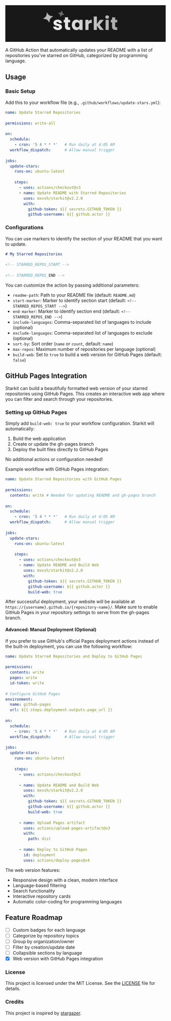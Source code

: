 <img src="./starkit.png" alt="starkit" />

A GitHub Action that automatically updates your README with a list of repositories you've starred on GitHub, categorized by programming language.

## Usage

### Basic Setup

Add this to your workflow file (e.g., `.github/workflows/update-stars.yml`):

```yml
name: Update Starred Repositories

permissions: write-all

on:
  schedule:
    - cron: '5 4 * * *'   # Run daily at 4:05 AM
  workflow_dispatch:      # Allow manual trigger

jobs:
  update-stars:
    runs-on: ubuntu-latest
    
    steps:
      - uses: actions/checkout@v3
      - name: Update README with Starred Repositories
        uses: mxvsh/starkit@v2.2.0
        with:
          github-token: ${{ secrets.GITHUB_TOKEN }}
          github-username: ${{ github.actor }}
```

### Configurations

You can use markers to identify the section of your README that you want to update.

```md
# My Starred Repositories

<!-- STARRED_REPOS_START -->

<!-- STARRED_REPOS_END -->
```

You can customize the action by passing additional parameters:

- `readme-path`: Path to your README file (default: `README.md`)
- `start-marker`: Marker to identify section start (default: `<!-- STARRED_REPOS_START -->`)
- `end-marker`: Marker to identify section end (default: `<!-- STARRED_REPOS_END -->`)
- `include-languages`: Comma-separated list of languages to include (optional)
- `exclude-languages`: Comma-separated list of languages to exclude (optional)
- `sort-by`: Sort order (`name` or `count`, default: `name`)
- `max-repos`: Maximum number of repositories per language (optional)
- `build-web`: Set to `true` to build a web version for GitHub Pages (default: `false`)

## GitHub Pages Integration

Starkit can build a beautifully formatted web version of your starred repositories using GitHub Pages. This creates an interactive web app where you can filter and search through your repositories.

### Setting up GitHub Pages

Simply add `build-web: true` to your workflow configuration. Starkit will automatically:
1. Build the web application
2. Create or update the gh-pages branch
3. Deploy the built files directly to GitHub Pages

No additional actions or configuration needed!

Example workflow with GitHub Pages integration:

```yml
name: Update Starred Repositories with GitHub Pages

permissions:
  contents: write # Needed for updating README and gh-pages branch

on:
  schedule:
    - cron: '5 4 * * *'   # Run daily at 4:05 AM
  workflow_dispatch:      # Allow manual trigger

jobs:
  update-stars:
    runs-on: ubuntu-latest
    
    steps:
      - uses: actions/checkout@v3
      - name: Update README and Build Web
        uses: mxvsh/starkit@v2.2.0
        with:
          github-token: ${{ secrets.GITHUB_TOKEN }}
          github-username: ${{ github.actor }}
          build-web: true
```

After successful deployment, your website will be available at `https://{username}.github.io/{repository-name}/`. Make sure to enable GitHub Pages in your repository settings to serve from the gh-pages branch.

#### Advanced: Manual Deployment (Optional)

If you prefer to use GitHub's official Pages deployment actions instead of the built-in deployment, you can use the following workflow:

```yml
name: Update Starred Repositories and Deploy to GitHub Pages

permissions:
  contents: write
  pages: write
  id-token: write

# Configure GitHub Pages
environment:
  name: github-pages
  url: ${{ steps.deployment.outputs.page_url }}

on:
  schedule:
    - cron: '5 4 * * *'   # Run daily at 4:05 AM
  workflow_dispatch:      # Allow manual trigger

jobs:
  update-stars:
    runs-on: ubuntu-latest
    
    steps:
      - uses: actions/checkout@v3
      
      - name: Update README and Build Web
        uses: mxvsh/starkit@v2.2.0
        with:
          github-token: ${{ secrets.GITHUB_TOKEN }}
          github-username: ${{ github.actor }}
          build-web: true
      
      - name: Upload Pages artifact
        uses: actions/upload-pages-artifact@v3
        with:
          path: dist
      
      - name: Deploy to GitHub Pages
        id: deployment
        uses: actions/deploy-pages@v4
```

The web version features:
- Responsive design with a clean, modern interface
- Language-based filtering
- Search functionality
- Interactive repository cards
- Automatic color-coding for programming languages

## Feature Roadmap

- [ ] Custom badges for each language
- [ ] Categorize by repository topics
- [ ] Group by organization/owner
- [ ] Filter by creation/update date
- [ ] Collapsible sections by language
- [x] Web version with GitHub Pages integration

### License

This project is licensed under the MIT License. See the [LICENSE](LICENSE) file for details.

### Credits

This project is inspired by [stargazer](https://github.com/rverst/stargazer).
